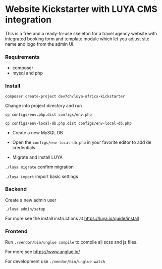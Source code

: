 # Website Kickstarter with LUYA CMS integration

This is a free and a ready-to-use skeleton for a travel agency website with integrated booking form and template module which let you adjust site name and logo from the admin UI.

### Requirements

- composer
- mysql and php

### Install

`composer create-project dev7ch/luya-africa-kickstarter`

Change into project directory and run  

`cp configs/env.php.dist configs/env.php` 

`cp configs/env-local-db.php.dist configs/env-local-db.php`  

- Create a new MySQL DB 

- Open the `configs/env-local-db.php` in your favorite editor to add de credentials.

- Migrate and install LUYA

`./luya migrate`  confirm migration  

`./luya import`  import basic settings  


### Backend

Create a new admin user  

`./luya admin/setup`

For more see the install instructions at https://luya.io/guide/install

### Frontend

Run `./vendor/bin/unglue compile` to compile all scss and js files.

For more see https://www.unglue.io/  

For development use `./vendor/bin/unglue watch`